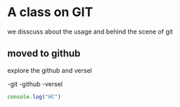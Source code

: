# A class on GIT
we disscuss about the usage and behind the scene of git

## moved to github
explore the github and versel

-git
-github
-versel

``` Javascript
console.log("HC")

```